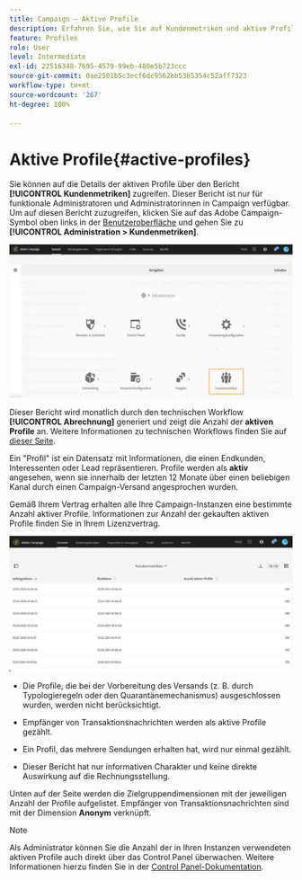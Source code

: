 ```yaml
---
title: Campaign – Aktive Profile
description: Erfahren Sie, wie Sie auf Kundenmetriken und aktive Profile zugreifen können.
feature: Profiles
role: User
level: Intermediate
exl-id: 22516348-7695-4579-99eb-480e5b723ccc
source-git-commit: 0ae2501b5c3ecf6dc9562bb53b5354c52aff7323
workflow-type: tm+mt
source-wordcount: '267'
ht-degree: 100%

---
```


# Aktive Profile{#active-profiles}

Sie können auf die Details der aktiven Profile über den Bericht **[!UICONTROL Kundenmetriken]** zugreifen. Dieser Bericht ist nur für funktionale Administratoren und Administratorinnen in Campaign verfügbar. Um auf diesen Bericht zuzugreifen, klicken Sie auf das Adobe Campaign-Symbol oben links in der [Benutzeroberfläche](../../start/using/interface-description.md#advanced-menu) und gehen Sie zu **[!UICONTROL Administration > Kundenmetriken]**.

![](assets/audience_customer_metrics.png)

Dieser Bericht wird monatlich durch den technischen Workflow **[!UICONTROL Abrechnung]** generiert und zeigt die Anzahl der **aktiven Profile** an. Weitere Informationen zu technischen Workflows finden Sie auf [dieser Seite](../../administration/using/technical-workflows.md).

Ein &quot;Profil&quot; ist ein Datensatz mit Informationen, die einen Endkunden, Interessenten oder Lead repräsentieren. Profile werden als **aktiv** angesehen, wenn sie innerhalb der letzten 12 Monate über einen beliebigen Kanal durch einen Campaign-Versand angesprochen wurden.

Gemäß Ihrem Vertrag erhalten alle Ihre Campaign-Instanzen eine bestimmte Anzahl aktiver Profile. Informationen zur Anzahl der gekauften aktiven Profile finden Sie in Ihrem Lizenzvertrag.

![](assets/audience_active_profiles_list.png)



* Die Profile, die bei der Vorbereitung des Versands (z. B. durch Typologieregeln oder den Quarantänemechanismus) ausgeschlossen wurden, werden nicht berücksichtigt.

* Empfänger von Transaktionsnachrichten werden als aktive Profile gezählt.

* Ein Profil, das mehrere Sendungen erhalten hat, wird nur einmal gezählt.

* Dieser Bericht hat nur informativen Charakter und keine direkte Auswirkung auf die Rechnungsstellung.

Unten auf der Seite werden die Zielgruppendimensionen mit der jeweiligen Anzahl der Profile aufgelistet. Empfänger von Transaktionsnachrichten sind mit der Dimension **Anonym** verknüpft.

>[!NOTE]
>
>Als Administrator können Sie die Anzahl der in Ihren Instanzen verwendeten aktiven Profile auch direkt über das Control Panel überwachen. Weitere Informationen hierzu finden Sie in der [Control Panel-Dokumentation](https://experienceleague.adobe.com/docs/control-panel/using/performance-monitoring/active-profiles-monitoring.html?lang=de).
>
